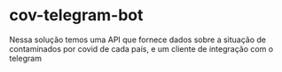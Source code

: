 # cov-telegram-bot
Nessa solução temos uma API que fornece dados sobre a situação de  contaminados por covid de cada país, e um cliente de integração com o telegram
